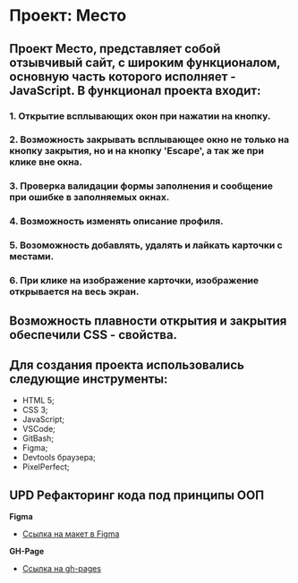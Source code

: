 # Проект: Место

## Проект Место, представляет собой отзывчивый сайт, с широким функционалом, основную часть которого исполняет - JavaScript. В функционал проекта входит: 
### 1. Открытие всплывающих окон при нажатии на кнопку.
### 2. Возможность закрывать всплывающее окно не только на кнопку закрытия, но и на кнопку 'Escape', а так же при клике вне окна.
### 3. Проверка валидации формы заполнения и сообщение при ошибке в заполняемых окнах.
### 4. Возможность изменять описание профиля.
### 5. Возоможность добавлять, удалять и лайкать карточки с местами.
### 6. При клике на изображение карточки, изображение открывается на весь экран.

## Возможность плавности открытия и закрытия обеспечили CSS - свойства.
## Для создания проекта использовались следующие инструменты:

* HTML 5;
* CSS 3;
* JavaScript;
* VSCode;
* GitBash;
* Figma;
* Devtools браузера;
* PixelPerfect;

## UPD Рефакторинг кода под принципы ООП

**Figma**

* [Ссылка на макет в Figma](https://www.figma.com/file/2cn9N9jSkmxD84oJik7xL7/JavaScript.-Sprint-4?type=design&node-id=28212-326&t=GCg5AqwRglpDZzLQ-0)

**GH-Page**

* [Ссылка на gh-pages](https://ggertzog.github.io/mesto/index.html)
